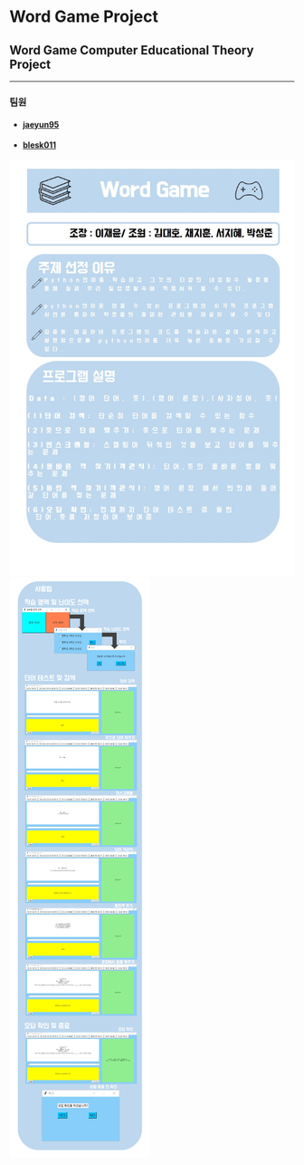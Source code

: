 # Word Game Project

## Word Game Computer Educational Theory Project
- - -
### 팀원  
* #### [jaeyun95](https://github.com/jaeyun95)     
* #### [blesk011](https://github.com/blesk011)      

![WordGame1](/image/WordGame1.jpg)   
![WordGame2](/image/WordGame2.jpg)

 

